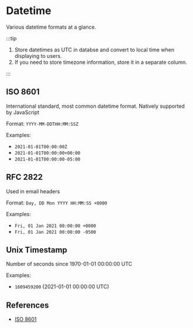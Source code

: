# Datetime

Various datetime formats at a glance.

:::tip

1. Store datetimes as UTC in databse and convert to local time when displaying to users.
2. If you need to store timezone information, store it in a separate column.

:::

## ISO 8601

International standard, most common datetime format. Natively supported by JavaScript

Format: `YYYY-MM-DDTHH:MM:SSZ`

Examples:

- `2021-01-01T00:00:00Z`
- `2021-01-01T00:00:00+00:00`
- `2021-01-01T00:00:00-05:00`

## RFC 2822

Used in email headers

Format: `Day, DD Mon YYYY HH:MM:SS +0000`

Examples:

- `Fri, 01 Jan 2021 00:00:00 +0000`
- `Fri, 01 Jan 2021 00:00:00 -0500`

## Unix Timestamp

Number of seconds since 1970-01-01 00:00:00 UTC

Examples:

- `1609459200` (2021-01-01 00:00:00 UTC)

## References

- [ISO 8601](https://en.wikipedia.org/wiki/ISO_8601)
